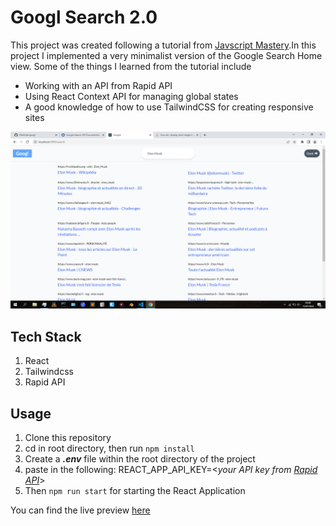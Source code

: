 # **Googl Search 2.0**
This project was created following a tutorial from [Javscript Mastery](https://www.youtube.com/watch?v=NDbruK1fzG8).In this project I implemented a very minimalist version of the Google Search Home view.
Some of the things I learned  from the tutorial include

- Working with an API from Rapid API
- Using React Context API for managing global states
- A good knowledge of how to use TailwindCSS for creating responsive sites

![Local Preview](demo.png)

## **Tech Stack**
1. React
1. Tailwindcss
2. Rapid API


## **Usage**
1. Clone this repository
1. cd in root directory, then run ```npm install```
1. Create a ***.env*** file within the root directory of the project
2. paste in the following:  REACT_APP_API_KEY=<*your API key from [Rapid API](https://rapidapi.com/apigeek/api/google-search3)*>
3. Then ```npm run start``` for starting the React Application
<!--3. Run ```npm run watch:css``` for setting up Tailwind -->

You can find the live preview [here](https://es-googl.netlify.app)